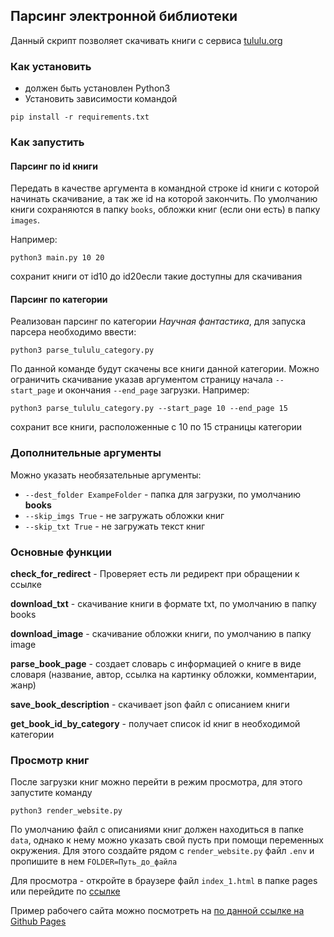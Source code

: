 ## Парсинг электронной библиотеки

Данный скрипт позволяет скачивать книги с сервиса [tululu.org](https://tululu.org/) 
 
### Как установить

- должен быть установлен Python3
- Установить зависимости командой
```
pip install -r requirements.txt
```
### Как запустить

#### Парсинг по id книги

Передать в качестве аргумента в командной строке id книги с которой начинать скачивание, а так же id на которой закончить. По умолчанию книги сохраняются в папку `books`, обложки книг (если они есть) в папку `images`. 

Например:

```
python3 main.py 10 20
```
сохранит книги от id10 до id20если такие доступны для скачивания

#### Парсинг по категории

Реализован парсинг по категории *Научная фантастика*, для запуска парсера необходимо ввести:

```
python3 parse_tululu_category.py
```
По данной команде будут скачены все книги данной категории. Можно ограничить скачивание указав аргументом страницу начала `--start_page` и окончания `--end_page` загрузки. Например:

```
python3 parse_tululu_category.py --start_page 10 --end_page 15
```
сохранит все книги, расположенные с 10 по 15 страницы категории

### Дополнительные аргументы

Можно указать необязательные аргументы:

- `--dest_folder ExampeFolder` - папка для загрузки, по умолчанию **books**
- `--skip_imgs True` - не загружать обложки книг
- `--skip_txt True` - не загружать текст книг


### Основные функции

**check_for_redirect** - Проверяет есть ли редирект при обращении к ссылке

**download_txt** - скачивание книги в формате txt, по умолчанию в папку books

**download_image** - скачивание обложки книги, по умолчанию в папку image

**parse_book_page** - создает словарь с информацией о книге в виде словаря (название, автор, ссылка на картинку обложки, комментарии, жанр)

**save_book_description** - скачивает json файл с описанием книги

**get_book_id_by_category** - получает список id книг в необходимой категории

### Просмотр книг

После загрузки книг можно перейти в режим просмотра, для этого запустите команду
```
python3 render_website.py
```
По умолчанию файл с описаниями книг должен находиться в папке `data`, однако к нему можно указать свой пусть при помощи переменных окружения.
Для этого создайте рядом с `render_website.py` файл `.env` и пропишите в нем `FOLDER=Путь_до_файла`

Для просмотра - откройте в браузере файл `index_1.html` в папке pages или перейдите по [cсылке](http://127.0.0.1:5500) 

Пример рабочего сайта можно посмотреть на [по данной ссылке на Github Pages](https://srgmarkov.github.io/books_parser/pages/index_1.html)
